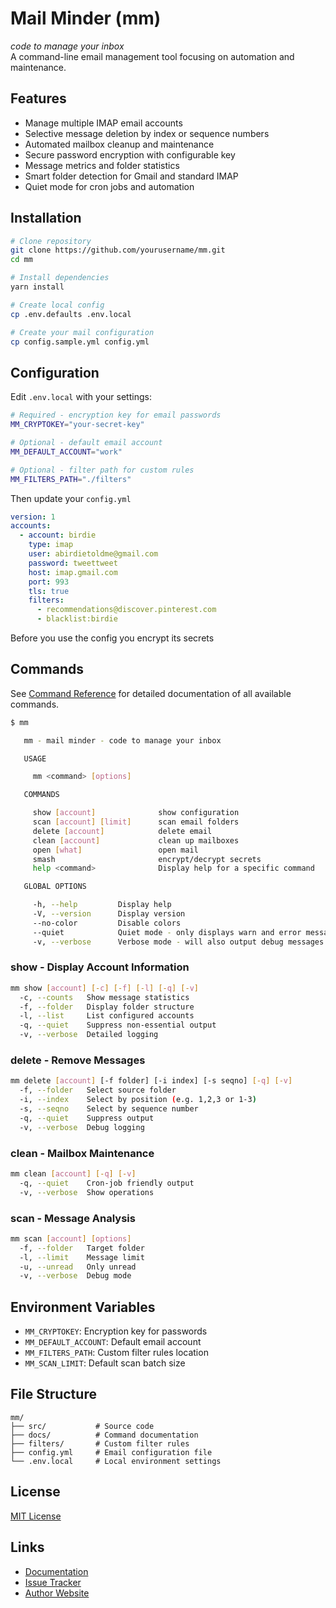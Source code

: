 # Mail Minder (mm)

_code to manage your inbox_  
A command-line email management tool focusing on 
automation and maintenance.

## Features

- Manage multiple IMAP email accounts
- Selective message deletion by index or sequence numbers
- Automated mailbox cleanup and maintenance
- Secure password encryption with configurable key
- Message metrics and folder statistics
- Smart folder detection for Gmail and standard IMAP
- Quiet mode for cron jobs and automation

## Installation

```bash
# Clone repository
git clone https://github.com/yourusername/mm.git
cd mm

# Install dependencies
yarn install

# Create local config
cp .env.defaults .env.local

# Create your mail configuration
cp config.sample.yml config.yml
```

## Configuration

Edit `.env.local` with your settings:

```bash
# Required - encryption key for email passwords
MM_CRYPTOKEY="your-secret-key"

# Optional - default email account
MM_DEFAULT_ACCOUNT="work"

# Optional - filter path for custom rules
MM_FILTERS_PATH="./filters"
```
Then update your `config.yml`

```yml
version: 1
accounts:
  - account: birdie
    type: imap
    user: abirdietoldme@gmail.com
    password: tweettweet
    host: imap.gmail.com
    port: 993
    tls: true
    filters:
      - recommendations@discover.pinterest.com
      - blacklist:birdie
```

Before you use the config you encrypt its secrets

## Commands

See [Command Reference](docs/commands.md) for detailed documentation of all available commands.

```bash
$ mm

   mm - mail minder - code to manage your inbox

   USAGE

     mm <command> [options]

   COMMANDS

     show [account]              show configuration                 
     scan [account] [limit]      scan email folders                 
     delete [account]            delete email                       
     clean [account]             clean up mailboxes                 
     open [what]                 open mail                          
     smash                       encrypt/decrypt secrets            
     help <command>              Display help for a specific command

   GLOBAL OPTIONS

     -h, --help         Display help                                      
     -V, --version      Display version                                   
     --no-color         Disable colors                                    
     --quiet            Quiet mode - only displays warn and error messages
     -v, --verbose      Verbose mode - will also output debug messages    
```



### show - Display Account Information
```bash
mm show [account] [-c] [-f] [-l] [-q] [-v]
  -c, --counts   Show message statistics
  -f, --folder   Display folder structure
  -l, --list     List configured accounts
  -q, --quiet    Suppress non-essential output
  -v, --verbose  Detailed logging
```

### delete - Remove Messages
```bash
mm delete [account] [-f folder] [-i index] [-s seqno] [-q] [-v]
  -f, --folder   Select source folder
  -i, --index    Select by position (e.g. 1,2,3 or 1-3)
  -s, --seqno    Select by sequence number
  -q, --quiet    Suppress output
  -v, --verbose  Debug logging
```

### clean - Mailbox Maintenance
```bash
mm clean [account] [-q] [-v]
  -q, --quiet    Cron-job friendly output
  -v, --verbose  Show operations
```

### scan - Message Analysis
```bash
mm scan [account] [options]
  -f, --folder   Target folder
  -l, --limit    Message limit
  -u, --unread   Only unread
  -v, --verbose  Debug mode
```

## Environment Variables

- `MM_CRYPTOKEY`: Encryption key for passwords
- `MM_DEFAULT_ACCOUNT`: Default email account
- `MM_FILTERS_PATH`: Custom filter rules location
- `MM_SCAN_LIMIT`: Default scan batch size

## File Structure

```
mm/
├── src/           # Source code
├── docs/          # Command documentation
├── filters/       # Custom filter rules
├── config.yml     # Email configuration file
└── .env.local     # Local environment settings
```

## License

[MIT License](LICENSE)

## Links

- [Documentation](docs/commands.md)
- [Issue Tracker](https://github.com/yourusername/mm/issues)
- [Author Website](https://codemarc.net)

